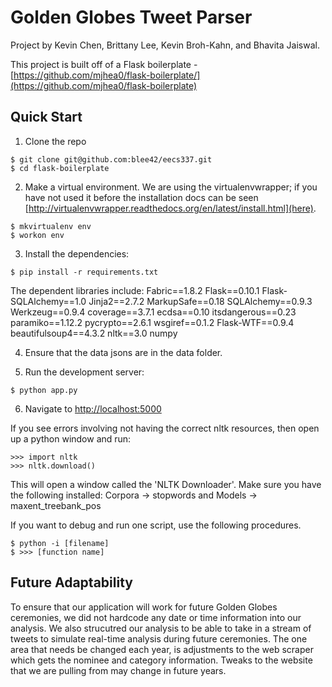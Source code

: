# Golden Globes Tweet Parser

Project by Kevin Chen, Brittany Lee, Kevin Broh-Kahn, and Bhavita Jaiswal.

This project is built off of a Flask boilerplate - [https://github.com/mjhea0/flask-boilerplate/](https://github.com/mjhea0/flask-boilerplate)

## Quick Start
1. Clone the repo
  ```
  $ git clone git@github.com:blee42/eecs337.git
  $ cd flask-boilerplate
  ```

2. Make a virtual environment.  We are using the virtualenvwrapper; if you have not used it before the installation docs can be seen [http://virtualenvwrapper.readthedocs.org/en/latest/install.html](here).
  ```
  $ mkvirtualenv env
  $ workon env
  ```

3. Install the dependencies:
  ```
  $ pip install -r requirements.txt
  ```

  The dependent libraries include:
  Fabric==1.8.2
  Flask==0.10.1
  Flask-SQLAlchemy==1.0
  Jinja2==2.7.2
  MarkupSafe==0.18
  SQLAlchemy==0.9.3
  Werkzeug==0.9.4
  coverage==3.7.1
  ecdsa==0.10
  itsdangerous==0.23
  paramiko==1.12.2
  pycrypto==2.6.1
  wsgiref==0.1.2
  Flask-WTF==0.9.4
  beautifulsoup4==4.3.2
  nltk==3.0
  numpy

4. Ensure that the data jsons are in the data folder.

5. Run the development server:
  ```
  $ python app.py
  ```

6. Navigate to [http://localhost:5000](http://localhost:5000)

If you see errors involving not having the correct nltk resources, then open up a python window and run:
  ```
  >>> import nltk
  >>> nltk.download()
  ```
This will open a window called the 'NLTK Downloader'. Make sure you have the following installed:
  Corpora -> stopwords and Models -> maxent_treebank_pos


If you want to debug and run one script, use the following procedures.
  ```
  $ python -i [filename]
  $ >>> [function name]
  ```

## Future Adaptability
To ensure that our application will work for future Golden Globes ceremonies, we did not hardcode any date or time information into our analysis.  We also strucutred our analysis to be able to take in a stream of tweets to simulate real-time analysis during future ceremonies.  The one area that needs be changed each year, is adjustments to the web scraper which gets the nominee and category information.  Tweaks to the website that we are pulling from may change in future years.


